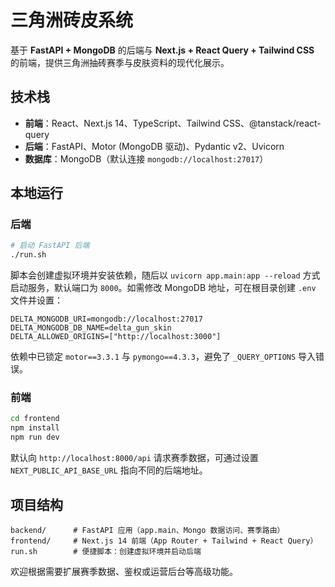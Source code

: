 # 三角洲砖皮系统

基于 **FastAPI + MongoDB** 的后端与 **Next.js + React Query + Tailwind CSS** 的前端，提供三角洲抽砖赛季与皮肤资料的现代化展示。

## 技术栈

- **前端**：React、Next.js 14、TypeScript、Tailwind CSS、@tanstack/react-query
- **后端**：FastAPI、Motor (MongoDB 驱动)、Pydantic v2、Uvicorn
- **数据库**：MongoDB（默认连接 `mongodb://localhost:27017`）

## 本地运行

### 后端

```bash
# 启动 FastAPI 后端
./run.sh
```

脚本会创建虚拟环境并安装依赖，随后以 `uvicorn app.main:app --reload` 方式启动服务，默认端口为 `8000`。如需修改 MongoDB 地址，可在根目录创建 `.env` 文件并设置：

```
DELTA_MONGODB_URI=mongodb://localhost:27017
DELTA_MONGODB_DB_NAME=delta_gun_skin
DELTA_ALLOWED_ORIGINS=["http://localhost:3000"]
```

依赖中已锁定 `motor==3.3.1` 与 `pymongo==4.3.3`，避免了 `_QUERY_OPTIONS` 导入错误。

### 前端

```bash
cd frontend
npm install
npm run dev
```

默认向 `http://localhost:8000/api` 请求赛季数据，可通过设置 `NEXT_PUBLIC_API_BASE_URL` 指向不同的后端地址。

## 项目结构

```
backend/      # FastAPI 应用（app.main、Mongo 数据访问、赛季路由）
frontend/     # Next.js 14 前端（App Router + Tailwind + React Query）
run.sh        # 便捷脚本：创建虚拟环境并启动后端
```

欢迎根据需要扩展赛季数据、鉴权或运营后台等高级功能。
